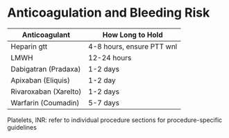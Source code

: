 # Anticoagulation and Bleeding Risk

| Anticoagulant         | How Long to Hold          |
|-----------------------|---------------------------|
| Heparin gtt           | 4-8 hours, ensure PTT wnl |
| LMWH                  | 12-24 hours               |
| Dabigatran (Pradaxa)  | 1-2 days                  |
| Apixaban (Eliquis)    | 1-2 day                   |
| Rivaroxaban (Xarelto) | 1-2 days                  |
| Warfarin (Coumadin)   | 5-7 days                  |

Platelets, INR: refer to individual procedure sections for
procedure-specific guidelines
